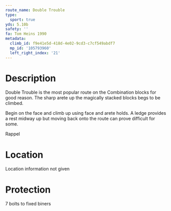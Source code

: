 ```yaml
---
route_name: Double Trouble
type:
  sport: true
yds: 5.10b
safety: ''
fa: Tom Heins 1990
metadata:
  climb_id: f9e41e5d-418d-4e02-9cd3-c7cf549abdf7
  mp_id: '105793960'
  left_right_index: '21'
---
```

# Description
Double Trouble is the most popular route on the Combination blocks for good reason.  The sharp arete up the magically stacked blocks begs to be climbed.

Begin on the face and climb up using face and arete holds.  A ledge provides a rest midway up but moving back onto the route can prove difficult for some.

Rappel

# Location
Location information not given

# Protection
7 bolts to fixed biners
